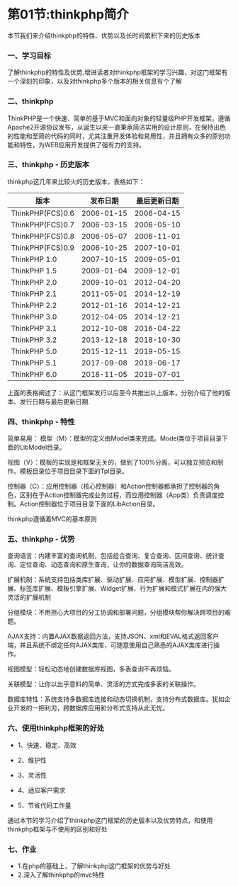 # 第01节:thinkphp简介
本节我们来介绍thinkphp的特性、优势以及长时间累积下来的历史版本

### 一、学习目标
了解thinkphp的特性及优势,增进读者对thinkphp框架的学习兴趣，对这门框架有一个深刻的印象，以及对thinkphp多个版本的相关信息有个了解

### 二、thinkphp
ThinkPHP是一个快速、简单的基于MVC和面向对象的轻量级PHP开发框架，遵循Apache2开源协议发布，从诞生以来一直秉承简洁实用的设计原则，在保持出色的性能和至简的代码的同时，尤其注重开发体验和易用性，并且拥有众多的原创功能和特性，为WEB应用开发提供了强有力的支持。

### 三、thinkphp - 历史版本
thinkphp这几年来比较火的历史版本，表格如下：

|版本|发布日期|最后更新日期|
|---|---|---|
|ThinkPHP(FCS)0.6|2006-01-15|2006-04-15|
|ThinkPHP(FCS)0.7|2006-03-15|2006-05-10|
|ThinkPHP(FCS)0.8|2006-05-07|2006-11-01|
|ThinkPHP(FCS)0.9|2006-10-25|2007-10-01|
|ThinkPHP 1.0|2007-10-15|2009-05-01|
|ThinkPHP 1.5|2009-01-04|2009-12-01|
|ThinkPHP 2.0|2009-10-01|2012-04-20|
|ThinkPHP 2.1|2011-05-01|2014-12-19|
|ThinkPHP 2.2|2012-01-16|2014-12-21|
|ThinkPHP 3.0|2012-04-05|2014-12-21|
|ThinkPHP 3.1|2012-10-08|2016-04-22|
|ThinkPHP 3.2|2013-12-18|2018-10-30|
|ThinkPHP 5.0|2015-12-11|2019-05-15|
|ThinkPHP 5.1|2017-09-08|2019-06-17|
|ThinkPHP 6.0|2018-11-05|2019-07-01|

上面的表格阐述了：从这门框架发行以后至今共推出以上版本，分别介绍了他的版本、发行日期与最后更新日期.
### 四、thinkphp - 特性
简单易用：
模型（M）：模型的定义由Model类来完成。Model类位于项目目录下面的LibModel目录。

视图（V）：模板的实现是和框架无关的，做到了100%分离，可以独立预览和制作。模板目录位于项目目录下面的Tpl目录。

控制器（C）：应用控制器（核心控制器）和Action控制器都承担了控制器的角色，区别在于Action控制器完成业务过程，而应用控制器（App类）负责调度控制。Action控制器位于项目目录下面的LibAction目录。

thinkphp遵循着MVC的基本原则

### 五、thinkphp - 优势
查询语言：内建丰富的查询机制，包括组合查询、复合查询、区间查询、统计查询、定位查询、动态查询和原生查询，让你的数据查询简洁高效。

扩展机制：系统支持包括类库扩展、驱动扩展、应用扩展、模型扩展、控制器扩展、标签库扩展、模板引擎扩展、Widget扩展、行为扩展和模式扩展在内的强大灵活的扩展机制

分组模块：不用担心大项目的分工协调和部署问题，分组模块帮你解决跨项目的难题。

AJAX支持：内置AJAX数据返回方法，支持JSON、xml和EVAL格式返回客户端，并且系统不绑定任何AJAX类库，可随意使用自己熟悉的AJAX类库进行操作。

视图模型：轻松动态地创建数据库视图，多表查询不再烦恼。

关联模型：让你以出乎意料的简单、灵活的方式完成多表的关联操作。

数据库特性：系统支持多数据库连接和动态切换机制，支持分布式数据库。犹如企业开发的一把利刃，跨数据库应用和分布式支持从此无忧。

### 六、使用thinkphp框架的好处
* 1、快速、稳定、高效

* 2、维护性

* 3、灵活性

* 4、适应客户需求

* 5、节省代码工作量

通过本节的学习介绍了thinkphp这门框架的历史版本以及优势特点，和使用thinkphp框架与不使用的区别和好处

### 七、作业
* 1.在php的基础上，了解thinkphp这门框架的优势与好处
* 2.深入了解thinkphp的mvc特性